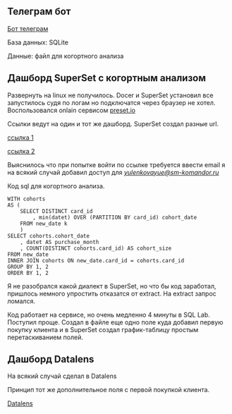 ## Телеграм бот

 [Бот телеграм](https://t.me/komandor_test2_bot)

 База данных: SQLite

 Данные: файл для когортного анализа

## Дашборд SuperSet с когортным анализом

Развернуть на linux не получилось. Docer и SuperSet  установил все запустилось судя по логам но подключатся через браузер не хотел. 
Воспользовался onlain сервисом [preset.io](preset.io)

Ссылки ведут на один и тот же дашборд. SuperSet создал разные url.

[ссылка 1](https://7898282f.us1a.app.preset.io/superset/dashboard/p/zY1AP5OZBRj/)

[ссылка 2](https://7898282f.us1a.app.preset.io/superset/dashboard/8/?native_filters_key=xV4Qs0XkffKWrYZgREyUeJSoPcz3b8jQ_K0rLoTochfKxkV4_-8n2KWOKEgg1zJH)

Выяснилось что при попытке войти по ссылке требуется ввести email я на всякий случай добавил доступ для *yulenkovayue@sm-komandor.ru*

Код sql для когортного анализа.

```  
WITH cohorts
AS (
	SELECT DISTINCT card_id
		, min(datet) OVER (PARTITION BY card_id) cohort_date
	FROM new_date k
	)
SELECT cohorts.cohort_date
	, datet AS purchase_month
	, COUNT(DISTINCT cohorts.card_id) AS cohort_size
FROM new_date
INNER JOIN cohorts ON new_date.card_id = cohorts.card_id
GROUP BY 1, 2
ORDER BY 1, 2
```
Я не разобрался какой диалект в SuperSet, но что бы код заработал, пришлось немного упростить отказатся от extract. На extract запрос ломался.

Код работает на сервисе, но очень медленно 4 минуты в SQL Lab.
Поступил проще. Создал в файле еще одно поле куда добавил первую покупку клиента и в SuperSet создал график-таблицу простым перетаскиванием полей.


## Дашборд Datalens

На всякий случай сделал в Datalens

Принцип тот же дополнительное поля с первой покупкой клиента.

[Datalens](https://datalens.yandex.ru/0dfrxnaqroa4q-komandor)

 